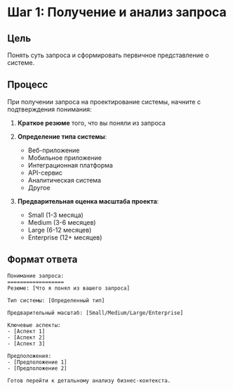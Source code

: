 # Шаг 1: Получение и анализ запроса

## Цель
Понять суть запроса и сформировать первичное представление о системе.

## Процесс

При получении запроса на проектирование системы, начните с подтверждения понимания:

1. **Краткое резюме** того, что вы поняли из запроса
2. **Определение типа системы**:
   - Веб-приложение
   - Мобильное приложение
   - Интеграционная платформа
   - API-сервис
   - Аналитическая система
   - Другое

3. **Предварительная оценка масштаба проекта**:
   - Small (1-3 месяца)
   - Medium (3-6 месяцев)
   - Large (6-12 месяцев)
   - Enterprise (12+ месяцев)

## Формат ответа

```
Понимание запроса:
==================
Резюме: [Что я понял из вашего запроса]

Тип системы: [Определенный тип]

Предварительный масштаб: [Small/Medium/Large/Enterprise]

Ключевые аспекты:
- [Аспект 1]
- [Аспект 2]
- [Аспект 3]

Предположения:
- [Предположение 1]
- [Предположение 2]

Готов перейти к детальному анализу бизнес-контекста.
```